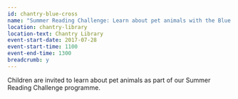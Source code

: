```yaml
---
id: chantry-blue-cross
name: "Summer Reading Challenge: Learn about pet animals with the Blue Cross"
location: chantry-library
location-text: Chantry Library
event-start-date: 2017-07-28
event-start-time: 1100
event-end-time: 1300
breadcrumb: y
---
```


Children are invited to learn about pet animals as part of our Summer Reading Challenge programme.
